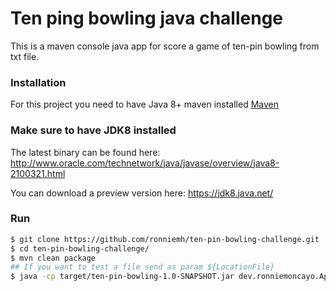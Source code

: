 # Ten ping bowling java challenge

This is a maven console java app for score a game of ten-pin bowling from txt file.

### Installation

For this project you need to have Java 8+ maven installed [Maven](https://maven.apache.org/)

### Make sure to have JDK8 installed
The latest binary can be found here: http://www.oracle.com/technetwork/java/javase/overview/java8-2100321.html

You can download a preview version here: https://jdk8.java.net/

### Run
```sh
$ git clone https://github.com/ronniemh/ten-pin-bowling-challenge.git
$ cd ten-pin-bowling-challenge/
$ mvn clean package
## If you want to test a file send as param ${LocationFile}
$ java -cp target/ten-pin-bowling-1.0-SNAPSHOT.jar dev.ronniemoncayo.App "${LocationFile}"
```
